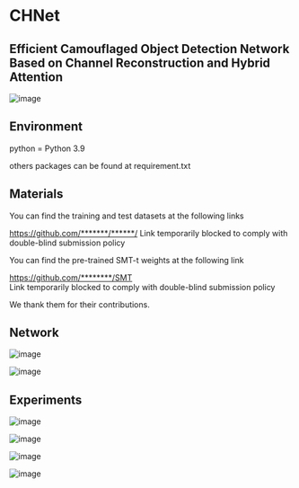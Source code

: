 # CHNet
## Efficient Camouflaged Object Detection Network Based on Channel Reconstruction and Hybrid Attention

![image](https://github.com/user-attachments/assets/4dd0aa79-ff4d-44e7-87de-b24f78ad8683)


## Environment
python = Python 3.9

others packages can be found at requirement.txt
## Materials
You can find the training and test datasets at the following links

https://github.com/*******/******/  Link temporarily blocked to comply with double-blind submission policy

You can find the pre-trained SMT-t weights at the following link

https://github.com/********/SMT  
Link temporarily blocked to comply with double-blind submission policy

We thank them for their contributions.

## Network

![image](https://github.com/user-attachments/assets/3d40fdef-4c7d-4031-bca5-9299c85f6468)

![image](https://github.com/user-attachments/assets/3cd45019-f6f1-4cf1-8270-2cb06a81c013)



## Experiments

![image](https://github.com/user-attachments/assets/3372c970-c1a0-420a-aa81-c513859135b6)

![image](https://github.com/user-attachments/assets/7a552dc0-d88f-48cf-89c6-f198eb00e558)

![image](https://github.com/user-attachments/assets/5deb8ca0-d7e5-49fe-9dee-73a9be8693ab)


![image](https://github.com/user-attachments/assets/f23ac7bc-c715-4a19-a24c-26e4b8639f10)



